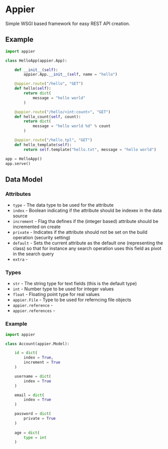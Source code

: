 # Appier

Simple WSGI based framework for easy REST API creation.

## Example

```python
import appier

class HelloApp(appier.App):

    def __init__(self):
        appier.App.__init__(self, name = "hello")

    @appier.route("/hello", "GET")
    def hello(self):
        return dict(
            message = "hello world"
        )

    @appier.route("/hello/<int:count>", "GET")    
    def hello_count(self, count):
        return dict(
            message = "hello world %d" % count
        )

    @appier.route("/hello.tpl", "GET")
    def hello_template(self):
        return self.template("hello.txt", message = "hello world")

app = HelloApp()
app.serve()
```

## Data Model

### Attributes

* `type` - The data type to be used for the attribute
* `index` - Boolean indicating if the attribute should be indexex in the data source
* `increment` - Flag tha defines if the (integer based) attribute should be incremented on create
* `private` - Indicates if the attribute should not be set on the build operation (security setting)
* `default` - Sets the current attribute as the default one (representing the class) so that for
instance any search operation uses this field as pivot in the search query
* `extra` - 

### Types

* `str` - The string type for text fields (this is the default type)
* `int` - Number type to be used for integer values
* `float` - Floating point type for real values
* `appier.File` - Type to be used for referncing file objects
* `appier.reference` -
* `appier.references` -

### Example

```python
import appier

class Account(appier.Model):

    id = dict(
        index = True,
        increment = True
    )

    username = dict(
        index = True
    )

    email = dict(
        index = True
    )

    password = dict(
        private = True
    )
    
    age = dict(
        type = int
    )
```
